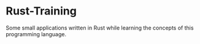 # Rust-Training
Some small applications written in Rust while learning the concepts of this programming language.
